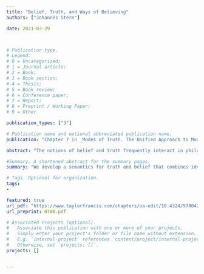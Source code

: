 ```yaml
---
title: "Belief, Truth, and Ways of Believing"
authors: ["Johannes Stern"]

date: 2021-03-29



# Publication type.
# Legend:
# 0 = Uncategorized;
# 1 = Journal article;
# 2 = Book;
# 3 = Book section;
# 4 = Thesis;
# 5 = Book review;
# 6 = Conference paper;
# 7 = Report;
# 8 = Preprint / Working Paper;
# 9 = Other

publication_types: ["3"]

# Publication name and optional abbreviated publication name.
publication: "Chapter 7 in _Modes of Truth. The Unified Approach to Modality, Truth, and Paradox_; Nicolai, C. and Stern, J. (eds.), Routledge. Open Access Publication. See [preprint](/publication/stern-2020/BTWB.pdf) for corrections to published version."

abstract: "The notions of belief and truth frequently interact in philosophical discourse but, surprisingly, a coherent semantics for such discourse is still wanting. Indeed, a number of puzzles stand in way of a satisfactory semantic account of the notion of truth in doxastic contexts. In this paper we discuss these puzzles and develop a more satisfactory semantic account that combines ideas from contextualist theories of attitude reports and Awareness semantics for non-idealized belief."

#Summary. A shortened abstract for the summary pages.
summary: "We develop a semantics for truth and belief that combines ideas from contextualist theories of attitude reports and Awareness semantics for non-idealized belief."

# Tags. Optional for organization.
tags:
-

featured: true
url_pdf: "https://www.taylorfrancis.com/chapters/oa-edit/10.4324/9780429030208-7/belief-truth-ways-believing-johannes-stern?context=ubx&refId=debbd469-7c0c-4509-b9c0-e07336297442"
url_preprint: BTWB.pdf

# Associated Projects (optional).
#   Associate this publication with one or more of your projects.
#   Simply enter your project's folder or file name without extension.
#   E.g. `internal-project` references `content/project/internal-project/index.md`.
#   Otherwise, set `projects: []`.
projects: []


---
```

